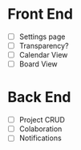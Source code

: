 # Front End

- [ ] Settings page
- [ ] Transparency?
- [ ] Calendar View
- [ ] Board View

# Back End

- [ ] Project CRUD
- [ ] Colaboration
- [ ] Notifications